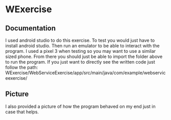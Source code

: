 # WExercise

## Documentation

I used android studio to do this exercise. To test you would just have to install android studio. Then run an emulator to be able to interact with the program. 
I used a pixel 3 when testing so you may want to use a similar sized phone. From there you should just be able to import the folder above to run the program. 
If you just want to directly see the written code just follow the path: WExercise/WebServiceExercise/app/src/main/java/com/example/webserviceexercise/

## Picture
I also provided a picture of how the program behaved on my end just in case that helps. 
